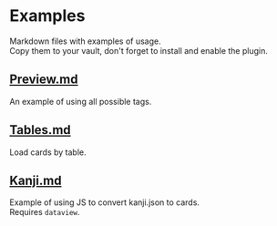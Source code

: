 # Examples
Markdown files with examples of usage. <br/> 
Copy them to your vault, don't forget to install and enable the plugin.

## [Preview.md](Preview.md)
An example of using all possible tags.


## [Tables.md](Tables.md)
Load cards by table.


## [Kanji.md](Kanji.md)
Example of using JS to convert kanji.json to cards.<br/>
Requires `dataview`.
